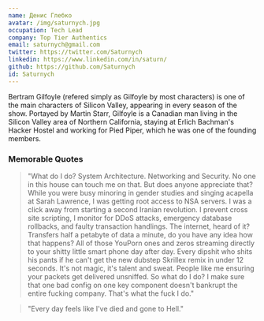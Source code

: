 ```yaml
---
name: Денис Глебко
avatar: /img/saturnych.jpg
occupation: Tech Lead
company: Top Tier Authentics
email: saturnych@gmail.com
twitter: https://twitter.com/Saturnych
linkedin: https://www.linkedin.com/in/saturn/
github: https://github.com/Saturnych
id: Saturnych
---
```


Bertram Gilfoyle (refered simply as Gilfoyle by most characters) is one of the main characters of Silicon Valley, appearing in every season of the show. Portayed by Martin Starr, Gilfoyle is a Canadian man living in the Silicon Valley area of Northern California, staying at Erlich Bachman's Hacker Hostel and working for Pied Piper, which he was one of the founding members.

### Memorable Quotes

> "What do I do? System Architecture. Networking and Security. No one in this house can touch me on that. But does anyone appreciate that? While you were busy minoring in gender studies and singing acapella at Sarah Lawrence, I was getting root access to NSA servers. I was a click away from starting a second Iranian revolution. I prevent cross site scripting, I monitor for DDoS attacks, emergency database rollbacks, and faulty transaction handlings. The internet, heard of it? Transfers half a petabyte of data a minute, do you have any idea how that happens? All of those YouPorn ones and zeros streaming directly to your shitty little smart phone day after day. Every dipshit who shits his pants if he can't get the new dubstep Skrillex remix in under 12 seconds. It's not magic, it's talent and sweat. People like me ensuring your packets get delivered unsniffed. So what do I do? I make sure that one bad config on one key component doesn't bankrupt the entire fucking company. That's what the fuck I do."

> "Every day feels like I've died and gone to Hell."
